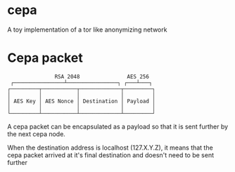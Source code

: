 # cepa
A toy implementation of a tor like anonymizing network

# Cepa packet
```text
               RSA 2048               AES 256
 ┌────────────────┴────────────────┐ ┌───┴───┐
┌─────────┬───────────┬─────────────┬─────────┐
│         │           │             │         │
│ AES Key │ AES Nonce │ Destination │ Payload │
│         │           │             │         │
└─────────┴───────────┴─────────────┴─────────┘
```
A cepa packet can be encapsulated as a payload so that it is sent further by the next cepa node.

When the destination address is localhost (127.X.Y.Z), it means that the cepa packet arrived at it's final destination and doesn't need to be sent further

